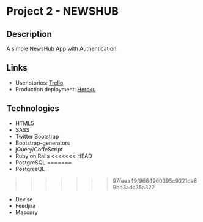 # Project 2 - NEWSHUB

## Description

A simple NewsHub App with Authentication.

## Links

* User stories: [Trello](https://trello.com/b/q34QjWDj/project-2-rails-app)
* Production deployment: [Heroku](http://news-hub.herokuapp.com/)

## Technologies

* HTML5
* SASS
* Twitter Bootstrap
* Bootstrap-generators
* jQuery/CoffeScript
* Ruby on Rails
<<<<<<< HEAD
* PostgreSQL
=======
* PostgresQL
>>>>>>> 97feea49f9664960395c9221de89bb3adc35a322
* Devise
* Feedjira
* Masonry

